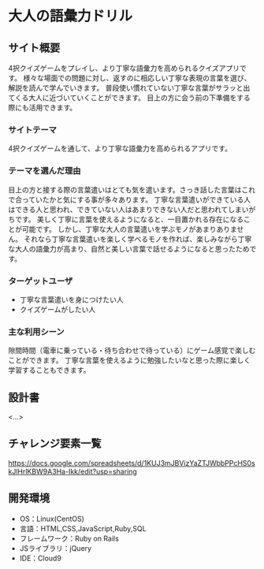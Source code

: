 # 大人の語彙力ドリル

## サイト概要
4択クイズゲームをプレイし、より丁寧な語彙力を高められるクイズアプリです。
様々な場面での問題に対し、返すのに相応しい丁寧な表現の言葉を選び、解説を読んで学んでいきます。
普段使い慣れていない丁寧な言葉がサラッと出てくる大人に近づいていくことができます。
目上の方に会う前の下準備をする際にも活用できます。

### サイトテーマ
4択クイズゲームを通して、より丁寧な語彙力を高められるアプリです。

### テーマを選んだ理由
目上の方と接する際の言葉遣いはとても気を遣います。さっき話した言葉はこれで合っていたかと気にする事が多々あります。
丁寧な言葉遣いができている人はできる人と思われ、できていない人はあまりできない人だと思われてしまいがちです。
美しく丁寧に言葉を使えるようになると、一目置かれる存在になることが可能です。
しかし、丁寧な大人の言葉遣いを学ぶモノがあまりありません。
それなら丁寧な言葉遣いを楽しく学べるモノを作れば、楽しみながら丁寧な大人の語彙力が高まり、自然と美しい言葉で話せるようになると思ったためです。

### ターゲットユーザ
- 丁寧な言葉遣いを身につけたい人
- クイズゲームがしたい人

### 主な利用シーン
隙間時間（電車に乗っている・待ち合わせで待っている）にゲーム感覚で楽しむことができます。
丁寧な言葉を使えるように勉強したいなと思った際に楽しく学習することもできます。

## 設計書
<...>

## チャレンジ要素一覧
https://docs.google.com/spreadsheets/d/1KUJ3mJBVizYaZTJWbbPPcHS0skJlHrlKBW9A3Ha-Ikk/edit?usp=sharing

## 開発環境
- OS：Linux(CentOS)
- 言語：HTML,CSS,JavaScript,Ruby,SQL
- フレームワーク：Ruby on Rails
- JSライブラリ：jQuery
- IDE：Cloud9